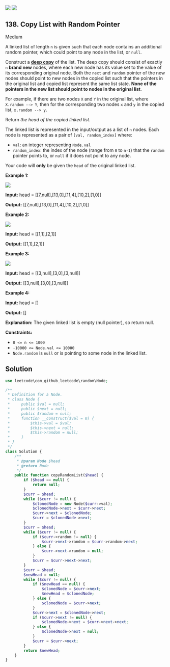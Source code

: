[![](https://img.shields.io/github/stars/LeetCode-in-Php/LeetCode-in-Php?label=Stars&style=flat-square)](https://github.com/LeetCode-in-Php/LeetCode-in-Php)
[![](https://img.shields.io/github/forks/LeetCode-in-Php/LeetCode-in-Php?label=Fork%20me%20on%20GitHub%20&style=flat-square)](https://github.com/LeetCode-in-Php/LeetCode-in-Php/fork)

## 138\. Copy List with Random Pointer

Medium

A linked list of length `n` is given such that each node contains an additional random pointer, which could point to any node in the list, or `null`.

Construct a [**deep copy**](https://en.wikipedia.org/wiki/Object_copying#Deep_copy) of the list. The deep copy should consist of exactly `n` **brand new** nodes, where each new node has its value set to the value of its corresponding original node. Both the `next` and `random` pointer of the new nodes should point to new nodes in the copied list such that the pointers in the original list and copied list represent the same list state. **None of the pointers in the new list should point to nodes in the original list**.

For example, if there are two nodes `X` and `Y` in the original list, where `X.random --> Y`, then for the corresponding two nodes `x` and `y` in the copied list, `x.random --> y`.

Return _the head of the copied linked list_.

The linked list is represented in the input/output as a list of `n` nodes. Each node is represented as a pair of `[val, random_index]` where:

*   `val`: an integer representing `Node.val`
*   `random_index`: the index of the node (range from `0` to `n-1`) that the `random` pointer points to, or `null` if it does not point to any node.

Your code will **only** be given the `head` of the original linked list.

**Example 1:**

![](https://assets.leetcode.com/uploads/2019/12/18/e1.png)

**Input:** head = \[\[7,null],[13,0],[11,4],[10,2],[1,0]]

**Output:** [[7,null],[13,0],[11,4],[10,2],[1,0]] 

**Example 2:**

![](https://assets.leetcode.com/uploads/2019/12/18/e2.png)

**Input:** head = \[\[1,1],[2,1]]

**Output:** [[1,1],[2,1]] 

**Example 3:**

**![](https://assets.leetcode.com/uploads/2019/12/18/e3.png)**

**Input:** head = \[\[3,null],[3,0],[3,null]]

**Output:** [[3,null],[3,0],[3,null]] 

**Example 4:**

**Input:** head = []

**Output:** []

**Explanation:** The given linked list is empty (null pointer), so return null. 

**Constraints:**

*   `0 <= n <= 1000`
*   `-10000 <= Node.val <= 10000`
*   `Node.random` is `null` or is pointing to some node in the linked list.

## Solution

```php
use leetcode\com_github_leetcode\random\Node;

/**
 * Definition for a Node.
 * class Node {
 *     public $val = null;
 *     public $next = null;
 *     public $random = null;
 *     function __construct($val = 0) {
 *         $this->val = $val;
 *         $this->next = null;
 *         $this->random = null;
 *     }
 * }
 */
class Solution {
    /**
     * @param Node $head
     * @return Node
     */
    public function copyRandomList($head) {
        if ($head == null) {
            return null;
        }
        $curr = $head;
        while ($curr != null) {
            $clonedNode = new Node($curr->val);
            $clonedNode->next = $curr->next;
            $curr->next = $clonedNode;
            $curr = $clonedNode->next;
        }
        $curr = $head;
        while ($curr != null) {
            if ($curr->random != null) {
                $curr->next->random = $curr->random->next;
            } else {
                $curr->next->random = null;
            }
            $curr = $curr->next->next;
        }
        $curr = $head;
        $newHead = null;
        while ($curr != null) {
            if ($newHead == null) {
                $clonedNode = $curr->next;
                $newHead = $clonedNode;
            } else {
                $clonedNode = $curr->next;
            }
            $curr->next = $clonedNode->next;
            if ($curr->next != null) {
                $clonedNode->next = $curr->next->next;
            } else {
                $clonedNode->next = null;
            }
            $curr = $curr->next;
        }
        return $newHead;
    }
}
```